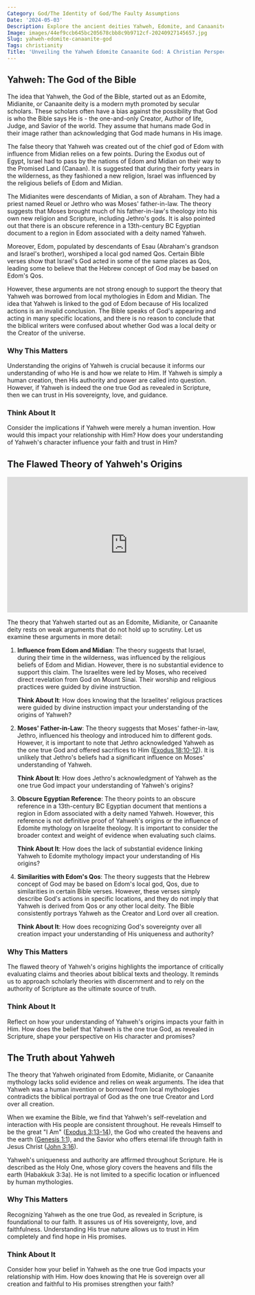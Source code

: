 ```yaml
---
Category: God/The Identity of God/The Faulty Assumptions
Date: '2024-05-03'
Description: Explore the ancient deities Yahweh, Edomite, and Canaanite gods in this insightful article delving into their significance and connections in religious history.
Image: images/44ef9ccb645bc205678cbb8c9b9712cf-20240927145657.jpg
Slug: yahweh-edomite-canaanite-god
Tags: christianity
Title: 'Unveiling the Yahweh Edomite Canaanite God: A Christian Perspective'
---
```


## Yahweh: The God of the Bible

The idea that Yahweh, the God of the Bible, started out as an Edomite, Midianite, or Canaanite deity is a modern myth promoted by secular scholars. These scholars often have a bias against the possibility that God is who the Bible says He is - the one-and-only Creator, Author of life, Judge, and Savior of the world. They assume that humans made God in their image rather than acknowledging that God made humans in His image.

The false theory that Yahweh was created out of the chief god of Edom with influence from Midian relies on a few points. During the Exodus out of Egypt, Israel had to pass by the nations of Edom and Midian on their way to the Promised Land (Canaan). It is suggested that during their forty years in the wilderness, as they fashioned a new religion, Israel was influenced by the religious beliefs of Edom and Midian.

The Midianites were descendants of Midian, a son of Abraham. They had a priest named Reuel or Jethro who was Moses' father-in-law. The theory suggests that Moses brought much of his father-in-law's theology into his own new religion and Scripture, including Jethro's gods. It is also pointed out that there is an obscure reference in a 13th-century BC Egyptian document to a region in Edom associated with a deity named Yahweh.

Moreover, Edom, populated by descendants of Esau (Abraham's grandson and Israel's brother), worshiped a local god named Qos. Certain Bible verses show that Israel's God acted in some of the same places as Qos, leading some to believe that the Hebrew concept of God may be based on Edom's Qos.

However, these arguments are not strong enough to support the theory that Yahweh was borrowed from local mythologies in Edom and Midian. The idea that Yahweh is linked to the god of Edom because of His localized actions is an invalid conclusion. The Bible speaks of God's appearing and acting in many specific locations, and there is no reason to conclude that the biblical writers were confused about whether God was a local deity or the Creator of the universe.

### Why This Matters

Understanding the origins of Yahweh is crucial because it informs our understanding of who He is and how we relate to Him. If Yahweh is simply a human creation, then His authority and power are called into question. However, if Yahweh is indeed the one true God as revealed in Scripture, then we can trust in His sovereignty, love, and guidance.

### Think About It

Consider the implications if Yahweh were merely a human invention. How would this impact your relationship with Him? How does your understanding of Yahweh's character influence your faith and trust in Him?

## The Flawed Theory of Yahweh's Origins


<iframe width="560" height="315" src="https://www.youtube.com/embed/mdKst8zeh-U" frameborder="0" allow="autoplay; encrypted-media" allowfullscreen></iframe>


The theory that Yahweh started out as an Edomite, Midianite, or Canaanite deity rests on weak arguments that do not hold up to scrutiny. Let us examine these arguments in more detail:

1. **Influence from Edom and Midian**: The theory suggests that Israel, during their time in the wilderness, was influenced by the religious beliefs of Edom and Midian. However, there is no substantial evidence to support this claim. The Israelites were led by Moses, who received direct revelation from God on Mount Sinai. Their worship and religious practices were guided by divine instruction.

   **Think About It**: How does knowing that the Israelites' religious practices were guided by divine instruction impact your understanding of the origins of Yahweh?

2. **Moses' Father-in-Law**: The theory suggests that Moses' father-in-law, Jethro, influenced his theology and introduced him to different gods. However, it is important to note that Jethro acknowledged Yahweh as the one true God and offered sacrifices to Him ([Exodus 18:10-12](https://www.bibleref.com/Exodus/18/Exodus-18-10.html)). It is unlikely that Jethro's beliefs had a significant influence on Moses' understanding of Yahweh.

   **Think About It**: How does Jethro's acknowledgment of Yahweh as the one true God impact your understanding of Yahweh's origins?

3. **Obscure Egyptian Reference**: The theory points to an obscure reference in a 13th-century BC Egyptian document that mentions a region in Edom associated with a deity named Yahweh. However, this reference is not definitive proof of Yahweh's origins or the influence of Edomite mythology on Israelite theology. It is important to consider the broader context and weight of evidence when evaluating such claims.

   **Think About It**: How does the lack of substantial evidence linking Yahweh to Edomite mythology impact your understanding of His origins?

4. **Similarities with Edom's Qos**: The theory suggests that the Hebrew concept of God may be based on Edom's local god, Qos, due to similarities in certain Bible verses. However, these verses simply describe God's actions in specific locations, and they do not imply that Yahweh is derived from Qos or any other local deity. The Bible consistently portrays Yahweh as the Creator and Lord over all creation.

   **Think About It**: How does recognizing God's sovereignty over all creation impact your understanding of His uniqueness and authority?

### Why This Matters

The flawed theory of Yahweh's origins highlights the importance of critically evaluating claims and theories about biblical texts and theology. It reminds us to approach scholarly theories with discernment and to rely on the authority of Scripture as the ultimate source of truth.

### Think About It

Reflect on how your understanding of Yahweh's origins impacts your faith in Him. How does the belief that Yahweh is the one true God, as revealed in Scripture, shape your perspective on His character and promises?

## The Truth about Yahweh

The theory that Yahweh originated from Edomite, Midianite, or Canaanite mythology lacks solid evidence and relies on weak arguments. The idea that Yahweh was a human invention or borrowed from local mythologies contradicts the biblical portrayal of God as the one true Creator and Lord over all creation.

When we examine the Bible, we find that Yahweh's self-revelation and interaction with His people are consistent throughout. He reveals Himself to be the great "I Am" ([Exodus 3:13-14](https://www.bibleref.com/Exodus/3/Exodus-3-13.html)), the God who created the heavens and the earth ([Genesis 1:1](https://www.bibleref.com/Genesis/1/Genesis-1-1.html)), and the Savior who offers eternal life through faith in Jesus Christ ([John 3:16](https://www.bibleref.com/John/3/John-3-16.html)).

Yahweh's uniqueness and authority are affirmed throughout Scripture. He is described as the Holy One, whose glory covers the heavens and fills the earth (Habakkuk 3:3a). He is not limited to a specific location or influenced by human mythologies.

### Why This Matters

Recognizing Yahweh as the one true God, as revealed in Scripture, is foundational to our faith. It assures us of His sovereignty, love, and faithfulness. Understanding His true nature allows us to trust in Him completely and find hope in His promises.

### Think About It

Consider how your belief in Yahweh as the one true God impacts your relationship with Him. How does knowing that He is sovereign over all creation and faithful to His promises strengthen your faith?